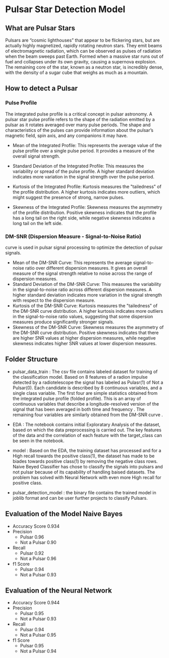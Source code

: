 # Pulsar Star Detection Model

## What are Pulsar Stars
Pulsars are “cosmic lighthouses” that appear to be flickering stars, but are actually highly magnetized, rapidly rotating neutron stars. They emit beams of electromagnetic radiation, which can be observed as pulses of radiation when the beam sweeps past Earth. Formed when a massive star runs out of fuel and collapses under its own gravity, causing a supernova explosion. The remaining core of the star, known as a neutron star, is incredibly dense, with the density of a sugar cube that weighs as much as a mountain.

## How to detect a Pulsar
### Pulse Profile
 The integrated pulse profile is a critical concept in pulsar astronomy. A pulsar star pulse profile refers to the shape of the radiation emitted by a pulsar as it rotates averaged over 
 many pulse periods. The shape and characteristics of the pulses can provide information about the pulsar’s magnetic field, spin axis, and any companions it may have.

- Mean of the Integrated Profile: This represents the average value of the pulse profile over a single pulse period. It provides a measure of the overall signal strength.
- Standard Deviation of the Integrated Profile: This measures the variability or spread of the pulse profile. A higher standard deviation indicates more variation in the signal strength over the pulse period.

- Kurtosis of the Integrated Profile: Kurtosis measures the "tailedness" of the profile distribution. A higher kurtosis indicates more outliers, which might suggest the presence of strong, narrow pulses.

- Skewness of the Integrated Profile: Skewness measures the asymmetry of the profile distribution. Positive skewness indicates that the profile has a long tail on the right side, while negative skewness indicates a long tail on the left side.

### DM-SNR (Dispersion Measure - Signal-to-Noise Ratio) 
curve is used in pulsar signal processing to optimize the detection of pulsar signals.
- Mean of the DM-SNR Curve: This represents the average signal-to-noise ratio over different dispersion measures. It gives an overall measure of the signal strength relative to noise across the range of dispersion measures.
- Standard Deviation of the DM-SNR Curve: This measures the variability in the signal-to-noise ratio across different dispersion measures. A higher standard deviation indicates more variation in the signal strength with respect to the dispersion measure.
- Kurtosis of the DM-SNR Curve: Kurtosis measures the "tailedness" of the DM-SNR curve distribution. A higher kurtosis indicates more outliers in the signal-to-noise ratio values, suggesting that some dispersion measures produce significantly stronger signals.
- Skewness of the DM-SNR Curve: Skewness measures the asymmetry of the DM-SNR curve distribution. Positive skewness indicates that there are higher SNR values at higher dispersion measures, while negative skewness indicates higher SNR values at lower dispersion measures.

## Folder Structure
- pulsar_data_train : The csv file contains labeled dataset for training of the classification model. Based on 8 features of a radion impulse detected by a radiotelescope the signal has labeled as Pulasr(1) of Not a Pulsar(0).
Each candidate is described by 8 continuous variables, and a single class variable. The first four are simple statistics obtained from the integrated pulse profile (folded profile). This is an array of continuous variables that describe a longitude-resolved version of the signal that has been averaged in both time and frequency . The remaining four variables are similarly obtained from the DM-SNR curve .

- EDA : The notebook contains initial Exploratary Analysis of the dataset, based on which the data preprocessing is carried out. The key features of the data and the correlation of each feature with the target_class can be seen in the notebook.

- model : Based on the EDA, the training dataset has processed and for a High recall towards the positive class(1), the dataset has made to be biades towards positive class(1) by removing the negative class rows. Naive Beyed Classifier has chose to classify the signals into pulsars and not pulsar because of its capability of handling baised datasets. The problem has solved with Neural Network with even more High recall for positive class.
- pulsar_detection_model : the binary file contains the trained model in joblib format and can be user further projects to classify Pulsars.

## Evaluation of the Model Naive Bayes
- Accuracy Score 0.934
- Precision
  - Pulsar 0.96
  - Not a Pulsar 0.90
- Recall
  - Pulsar 0.92
  - Not a Pulsar 0.96
- f1 Score
  - Pulsar 0.94
  - Not a Pulsar 0.93
 
## Evaluation of the Neural Network
- Accuracy Score 0.944
- Precision
  - Pulsar 0.95
  - Not a Pulsar 0.93
- Recall
  - Pulsar 0.94
  - Not a Pulsar 0.95
- f1 Score
  - Pulsar 0.95
  - Not a Pulsar 0.94
